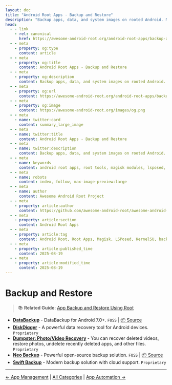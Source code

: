 ```yaml
---
layout: doc
title: "Android Root Apps - Backup and Restore"
description: "Backup apps, data, and system images on rooted Android. Manage app stores, app packages, and secure backups for safe restoration and migrations."
head:
  - - link
    - rel: canonical
      href: https://awesome-android-root.org/android-root-apps/backup-and-restore
  - - meta
    - property: og:type
      content: article
  - - meta
    - property: og:title
      content: Android Root Apps - Backup and Restore
  - - meta
    - property: og:description
      content: Backup apps, data, and system images on rooted Android. Manage app stores, app packages, and secure backups for safe restoration and migrations.
  - - meta
    - property: og:url
      content: https://awesome-android-root.org/android-root-apps/backup-and-restore
  - - meta
    - property: og:image
      content: https://awesome-android-root.org/images/og.png
  - - meta
    - name: twitter:card
      content: summary_large_image
  - - meta
    - name: twitter:title
      content: Android Root Apps - Backup and Restore
  - - meta
    - name: twitter:description
      content: Backup apps, data, and system images on rooted Android. Manage app stores, app packages, and secure backups for safe restoration and migrations.
  - - meta
    - name: keywords
      content: android root apps, root tools, magisk modules, lsposed, kernelsu, backup, restore, nandroid, titanium backup, app store, e-store
  - - meta
    - name: robots
      content: index, follow, max-image-preview:large
  - - meta
    - name: author
      content: Awesome Android Root Project
  - - meta
    - property: article:author
      content: https://github.com/awesome-android-root/awesome-android-root
  - - meta
    - property: article:section
      content: Android Root Apps
  - - meta
    - property: article:tag
      content: Android Root, Root Apps, Magisk, LSPosed, KernelSU, backup, restore
  - - meta
    - property: article:published_time
      content: 2025-08-19
  - - meta
    - property: article:modified_time
      content: 2025-08-19
---
```


# Backup and Restore
> 📚 **Related Guide**: [App Backup and Restore Using Root](./docs/guides/app-backup-restore-using-root.md)

- **[DataBackup](https://f-droid.org/zh_Hans/packages/com.xayah.databackup.foss/)** - DataBackup for Android 7.0+. `FOSS` | [📦 Source](https://github.com/XayahSuSuSu/Android-DataBackup)
- **[DiskDigger](https://play.google.com/store/apps/details?id=com.defianttech.diskdigger)** - A powerful data recovery tool for Android devices. `Proprietary`
- **[Dumpster: Photo/Video Recovery](https://play.google.com/store/apps/details?id=com.baloota.dumpster)** - You can recover deleted videos, restore photos, undelete recently deleted apps, and other files. `Proprietary`
- **[Neo Backup](https://f-droid.org/packages/com.machiav3lli.backup/)** - Powerful open-source backup solution. `FOSS` | [📦 Source](https://github.com/NeoApplications/Neo-Backup)
- **[Swift Backup](https://play.google.com/store/apps/details?id=org.swiftapps.swiftbackup)** - Modern backup solution with cloud support. `Proprietary`

---
[← App Management](./apps-management.md) | [All Categories](./index.md) | [App Automation →](./automation.md)
